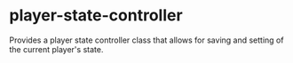 # player-state-controller
Provides a player state controller class that allows for saving and setting of the current player's state.